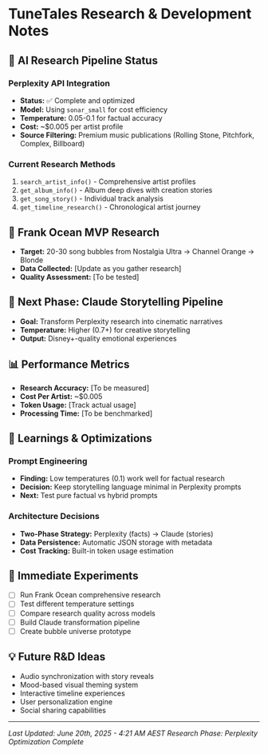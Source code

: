 # TuneTales Research & Development Notes

## 🧪 AI Research Pipeline Status

### Perplexity API Integration
- **Status:** ✅ Complete and optimized
- **Model:** Using `sonar_small` for cost efficiency
- **Temperature:** 0.05-0.1 for factual accuracy
- **Cost:** ~$0.005 per artist profile
- **Source Filtering:** Premium music publications (Rolling Stone, Pitchfork, Complex, Billboard)

### Current Research Methods
1. `search_artist_info()` - Comprehensive artist profiles
2. `get_album_info()` - Album deep dives with creation stories  
3. `get_song_story()` - Individual track analysis
4. `get_timeline_research()` - Chronological artist journey

## 🎯 Frank Ocean MVP Research
- **Target:** 20-30 song bubbles from Nostalgia Ultra → Channel Orange → Blonde
- **Data Collected:** [Update as you gather research]
- **Quality Assessment:** [To be tested]

## 🔮 Next Phase: Claude Storytelling Pipeline
- **Goal:** Transform Perplexity research into cinematic narratives
- **Temperature:** Higher (0.7+) for creative storytelling
- **Output:** Disney+-quality emotional experiences

## 📊 Performance Metrics
- **Research Accuracy:** [To be measured]
- **Cost Per Artist:** ~$0.005 
- **Token Usage:** [Track actual usage]
- **Processing Time:** [To be benchmarked]

## 🧠 Learnings & Optimizations
### Prompt Engineering
- **Finding:** Low temperatures (0.1) work well for factual research
- **Decision:** Keep storytelling language minimal in Perplexity prompts
- **Next:** Test pure factual vs hybrid prompts

### Architecture Decisions
- **Two-Phase Strategy:** Perplexity (facts) → Claude (stories)
- **Data Persistence:** Automatic JSON storage with metadata
- **Cost Tracking:** Built-in token usage estimation

## 🚀 Immediate Experiments
- [ ] Run Frank Ocean comprehensive research
- [ ] Test different temperature settings
- [ ] Compare research quality across models
- [ ] Build Claude transformation pipeline
- [ ] Create bubble universe prototype

## 💡 Future R&D Ideas
- Audio synchronization with story reveals
- Mood-based visual theming system
- Interactive timeline experiences
- User personalization engine
- Social sharing capabilities

---
*Last Updated: June 20th, 2025 - 4:21 AM AEST*
*Research Phase: Perplexity Optimization Complete*